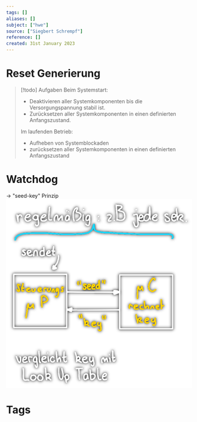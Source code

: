 ```yaml
---
tags: []
aliases: []
subject: ["hwe"]
source: ["Siegbert Schrempf"]
reference: []
created: 31st January 2023
---
```


# Reset Generierung

> [!todo] Aufgaben
> Beim Systemstart:
> - Deaktivieren aller Systemkomponenten bis die Versorgungspannung stabil ist.
> - Zurücksetzen aller Systemkomponenten in einen definierten Anfangszustand.
> 
> Im laufenden Betrieb:
> - Aufheben von Systemblockaden
> - zurücksetzen aller Systemkomponenten in einen definierten Anfangszustand

# Watchdog
$\rightarrow$ "seed-key" Prinzip
![watchdog](hwe/assets/watchdog.png)





# Tags